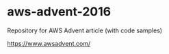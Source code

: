 # aws-advent-2016
Repository for AWS Advent article (with code samples)

https://www.awsadvent.com/
